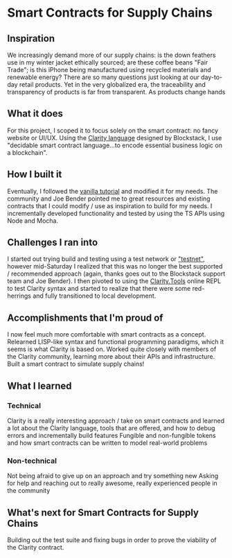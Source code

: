 # Smart Contracts for Supply Chains

## Inspiration
We increasingly demand more of our supply chains: is the down feathers use in my winter jacket ethically sourced; are these coffee beans "Fair Trade"; is this iPhone being manufactured using recycled materials and renewable energy?
There are so many questions just looking at our day-to-day retail products.
Yet in the very globalized era, the traceability and transparency of products is far from transparent.
As products change hands

## What it does
For this project, I scoped it to focus solely on the smart contract: no fancy website or UI/UX.
Using the [Clarity language](https://docs.blockstack.org/write-smart-contracts/overview) designed by Blockstack, I use "decidable smart contract language...to encode essential business logic on a blockchain".

## How I built it
Eventually, I followed the [vanilla tutorial](https://docs.blockstack.org/write-smart-contracts/hello-world-tutorial) and modified it for my needs.
The community and Joe Bender pointed me to great resources and existing contracts that I could modify / use as inspiration to build for my needs.
I incrementally developed functionality and tested by using the TS APIs using Node and Mocha.

## Challenges I ran into
I started out trying build and testing using a test network or ["testnet"](https://www.blockstack.org/testnet), however mid-Saturday I realized that this was no longer the best supported / recommended approach (again, thanks goes out to the Blockstack support team and Joe Bender).
I then pivoted to using the [Clarity.Tools](https://clarity.tools/) online REPL to test Clarity syntax and started to realize that there were some red-herrings and fully transitioned to local development.

## Accomplishments that I'm proud of
I now feel much more comfortable with smart contracts as a concept.
Relearned LISP-like syntax and functional programming paradigms, which it seems is what Clarity is based on.
Worked quite closely with members of the Clarity community, learning more about their APIs and infrastructure.
Built a smart contract to simulate supply chains! 

## What I learned

### Technical
Clarity is a really interesting approach / take on smart contracts and learned a lot about the Clarity language, tools that are offered, and how to debug errors and incrementally build features
Fungible and non-fungible tokens and how smart contracts can be written to model real-world problems

### Non-technical
Not being afraid to give up on an approach and try something new
Asking for help and reaching out to really awesome, really experienced people in the community

## What's next for Smart Contracts for Supply Chains
Building out the test suite and fixing bugs in order to prove the viability of the Clarity contract.

